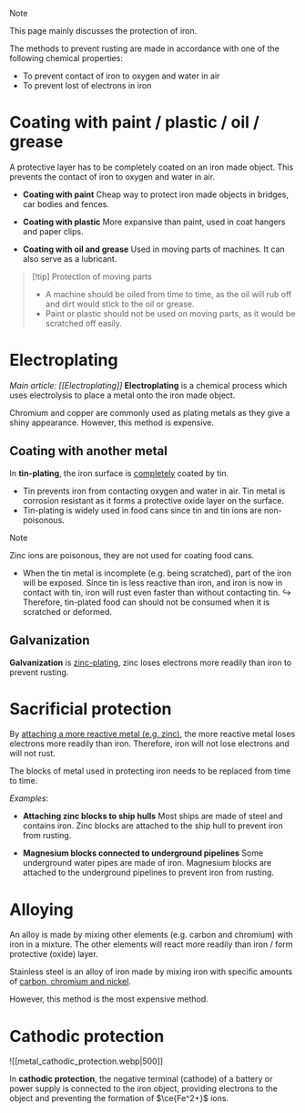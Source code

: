 > [!note]
> This page mainly discusses the protection of iron.

The methods to prevent rusting are made in accordance with one of the following chemical properties:
- To <span class="hi-green">prevent contact of iron to oxygen and water</span> in air
- To <span class="hi-green">prevent lost of electrons</span> in iron

# Coating with paint / plastic / oil / grease
A protective layer has to be completely coated on an iron made object. This prevents the contact of iron to oxygen and water in air.
- **Coating with paint**
  Cheap way to protect iron made objects in bridges, car bodies and fences.

- **Coating with plastic**
  More expansive than paint, used in coat hangers and paper clips.

- **Coating with oil and grease**
  Used in moving parts of machines. It can also serve as a lubricant.

> [!tip] Protection of moving parts
> - A machine should be oiled from time to time, as the oil will rub off and dirt would stick to the oil or grease.
> - Paint or plastic should not be used on moving parts, as it would be scratched off easily.

# Electroplating
*Main article: [[Electroplating]]*
**Electroplating** is a chemical process which uses electrolysis to place a metal onto the iron made object.

Chromium and copper are commonly used as plating metals as they give a shiny appearance. However, this method is expensive.

## Coating with another metal
In **tin-plating**, the iron surface is <u>completely</u> coated by tin.
- Tin prevents iron from contacting oxygen and water in air. Tin metal is corrosion resistant as it forms a protective oxide layer on the surface.
- Tin-plating is widely used in food cans since tin and tin ions are non-poisonous.

> [!note]
> Zinc ions are poisonous, they are not used for coating food cans.

- When the tin metal is incomplete (e.g. being scratched), part of the iron will be exposed. Since tin is less reactive than iron, and iron is now in contact with tin, iron will rust even faster than without contacting tin.
  ↪️ Therefore, tin-plated food can should not be consumed when it is scratched or deformed.

## Galvanization
**Galvanization** is <u>zinc-plating</u>, zinc loses electrons more readily than iron to prevent rusting.

# Sacrificial protection
By <u>attaching a more reactive metal (e.g. zinc)</u>, the more reactive metal loses electrons more readily than iron. Therefore, iron will not lose electrons and will not rust.

The blocks of metal used in protecting iron needs to be replaced from time to time.

*Examples*:
- **Attaching zinc blocks to ship hulls**
  Most ships are made of steel and contains iron. Zinc blocks are attached to the ship hull to prevent iron from rusting.

- **Magnesium blocks connected to underground pipelines**
  Some underground water pipes are made of iron. Magnesium blocks are attached to the underground pipelines to prevent iron from rusting.

# Alloying
An alloy is made by mixing other elements (e.g. carbon and chromium) with iron in a mixture. The other elements will react more readily than iron / form protective (oxide) layer.

Stainless steel is an alloy of iron made by mixing iron with specific amounts of <u>carbon, chromium and nickel</u>.

However, this method is the most expensive method.

# Cathodic protection
![[metal_cathodic_protection.webp|500]]

In **cathodic protection**, the <span class="hi-blue">negative terminal (cathode)</span> of a battery or power supply is <span class="hi-green">connected to the iron object</span>, providing electrons to the object and preventing the formation of $\ce{Fe^2+}$ ions.

<!-- TODO: Cleanup -->